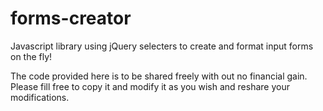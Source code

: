 # forms-creator
Javascript library using jQuery selecters to create and format input forms on the fly!

The code provided here is to be shared freely with out no financial gain.
Please fill free to copy it and modify it as you wish and 
reshare your modifications. 
